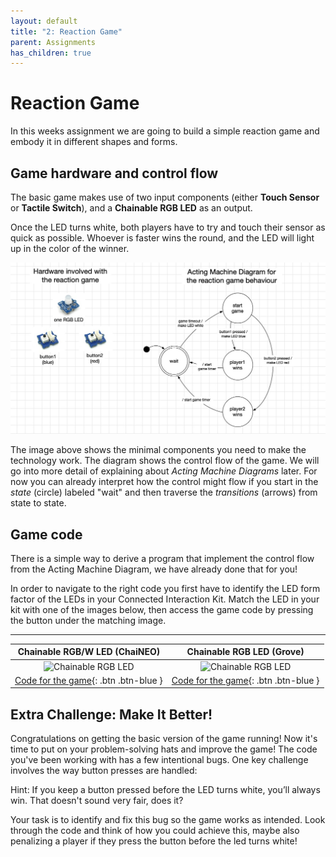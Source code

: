 ```yaml
---
layout: default
title: "2: Reaction Game"
parent: Assignments
has_children: true
---
```


# Reaction Game
In this weeks assignment we are going to build a simple reaction game and embody it in different shapes and forms.


## Game hardware and control flow
The basic game makes use of two input components (either **Touch Sensor** or **Tactile Switch**), and a **Chainable RGB LED** as an output. 

Once the LED turns white, both players have to try and touch their sensor as quick as possible. Whoever is faster wins the round, and the LED will light up in the color of the winner.

![](reaction_game.jpg)

The image above shows the minimal components you need to make the technology work. The diagram shows the control flow of the game. We will go into more detail of explaining about <i>Acting Machine Diagrams</i> later. For now you can already interpret how the control might flow if you start in the <i>state</i> (circle) labeled "wait" and then traverse the <i>transitions</i> (arrows) from state to state.

## Game code
There is a simple way to derive a program that implement the control flow from the Acting 
Machine Diagram, we have already done that for you!

In order to navigate to the right code you first have to identify the LED form factor of the LEDs in your Connected Interaction Kit. Match the LED in your kit with one of the images below, then access the game code by pressing the  button under the matching image.

---

|                Chainable RGB/W LED (ChaiNEO)                 |                  Chainable RGB LED (Grove)                   |
| :----------------------------------------------------------: | :----------------------------------------------------------: |
| <img src="https://id-studiolab.github.io/Connected-Interaction-Kit/components/chainable-led/assets/ChaiNEO-RGBW.png" alt="Chainable RGB LED" width="250"/> | <img src="https://id-studiolab.github.io/Connected-Interaction-Kit/components/chainable-led/assets/Grove-Chainable-LED-2.0.png" alt="Chainable RGB LED" width="250"/> |
|    [Code for the game](game_code_neopixel){: .btn .btn-blue }    |     [Code for the game](game_code_p9813){: .btn .btn-blue }     |


## Extra Challenge: Make It Better!

Congratulations on getting the basic version of the game running! Now it's time to put on your problem-solving hats and improve the game! 
The code you've been working with has a few intentional bugs. One key challenge involves the way button presses are handled:

Hint: If you keep a button pressed before the LED turns white, you’ll always win. That doesn't sound very fair, does it?

Your task is to identify and fix this bug so the game works as intended.
Look through the code and think of how you could achieve this, maybe also penalizing a player if they press the button before the led turns white!
